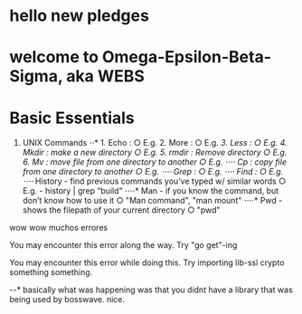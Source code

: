 # hello new pledges

# welcome to Omega-Epsilon-Beta-Sigma, aka WEBS

# 

# Basic Essentials 
  1. UNIX Commands
  ⋅⋅*
	1. Echo : 
		○ E.g.
	2. More :
		○ E.g.
     *3. Less :
		○ E.g.
     *4. Mkdir : make a new directory
		○ E.g.
     *5. rmdir : Remove directory
        ○ E.g. 
     *6. Mv : move file  from one directory to another
		○ E.g.
⋅⋅⋅⋅* Cp : copy file from one directory to another
		○ E.g.
⋅⋅⋅⋅* Grep :
		○ E.g.
⋅⋅⋅⋅* Find :
		○ E.g.
⋅⋅⋅⋅* History - find previous commands you’ve typed w/ similar words
		○ E.g. -  history | grep “build"
⋅⋅⋅⋅* Man - if you know the command, but don’t know how to use it
		○ "Man command", "man mount"
⋅⋅⋅⋅* Pwd - shows the filepath of your current directory
		○ "pwd"



wow wow muchos errores

You may encounter this error along the way. Try "go get"-ing

You may encounter this error while doing this. Try importing lib-ssl crypto something something.

--* basically what was happening was that you didnt have a library that was being used by bosswave. nice.
    
  

